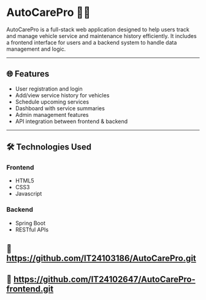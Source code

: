 # AutoCarePro 🚗🔧

AutoCarePro is a full-stack web application designed to help users track and manage vehicle service and maintenance history efficiently. It includes a frontend interface for users and a backend system to handle data management and logic.

---
## 🌐 Features

- User registration and login
- Add/view service history for vehicles
- Schedule upcoming services
- Dashboard with service summaries
- Admin management features
- API integration between frontend & backend

---

## 🛠️ Technologies Used

### Frontend
- HTML5
- CSS3
- Javascript 

### Backend
- Spring Boot
- RESTful APIs

## 🚀 https://github.com/IT24103186/AutoCarePro.git
## 🚀 https://github.com/IT24102647/AutoCarePro-frontend.git
